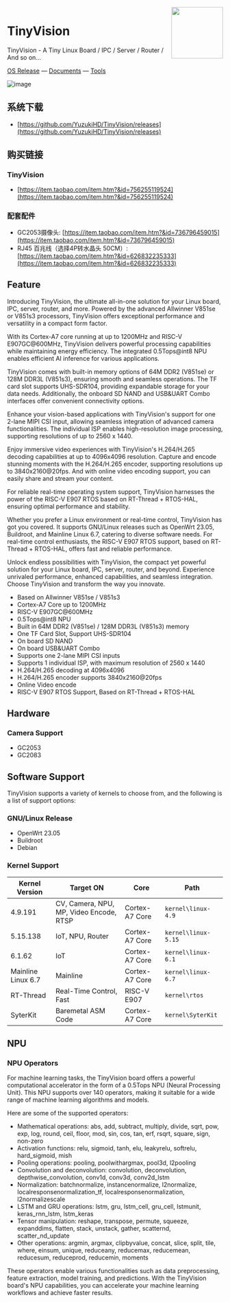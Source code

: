 <img src="https://i0.wp.com/www.oshwa.org/wp-content/uploads/2014/03/oshw-logo-100-px.png" align="right" width=120 />

# TinyVision

TinyVision - A Tiny Linux Board / IPC / Server / Router / And so on...

[OS Release](https://github.com/YuzukiHD/TinyVision/releases) — [Documents](https://yuzukihd.top/TinyVision/#/) — [Tools](https://github.com/YuzukiHD/TinyVision/blob/main/docs/tools/) 

![image](https://github.com/YuzukiHD/TinyVision/assets/12003087/2ace3c9f-f9e0-4670-8d4c-b11dd3ef262a)

## 系统下载

- [https://github.com/YuzukiHD/TinyVision/releases](https://github.com/YuzukiHD/TinyVision/releases)

## 购买链接

### TinyVision

- [https://item.taobao.com/item.htm?&id=756255119524](https://item.taobao.com/item.htm?&id=756255119524)

### 配套配件

- GC2053摄像头: [https://item.taobao.com/item.htm?&id=736796459015](https://item.taobao.com/item.htm?&id=736796459015)
- RJ45 百兆线（选择4P转水晶头 50CM）: [https://item.taobao.com/item.htm?&id=626832235333](https://item.taobao.com/item.htm?&id=626832235333)

## Feature

Introducing TinyVision, the ultimate all-in-one solution for your Linux board, IPC, server, router, and more. Powered by the advanced Allwinner V851se or V851s3 processors, TinyVision offers exceptional performance and versatility in a compact form factor.

With its Cortex-A7 core running at up to 1200MHz and RISC-V E907GC@600MHz, TinyVision delivers powerful processing capabilities while maintaining energy efficiency. The integrated 0.5Tops@int8 NPU enables efficient AI inference for various applications.

TinyVision comes with built-in memory options of 64M DDR2 (V851se) or 128M DDR3L (V851s3), ensuring smooth and seamless operations. The TF card slot supports UHS-SDR104, providing expandable storage for your data needs. Additionally, the onboard SD NAND and USB&UART Combo interfaces offer convenient connectivity options.

Enhance your vision-based applications with TinyVision's support for one 2-lane MIPI CSI input, allowing seamless integration of advanced camera functionalities. The individual ISP enables high-resolution image processing, supporting resolutions of up to 2560 x 1440.

Enjoy immersive video experiences with TinyVision's H.264/H.265 decoding capabilities at up to 4096x4096 resolution. Capture and encode stunning moments with the H.264/H.265 encoder, supporting resolutions up to 3840x2160@20fps. And with online video encoding support, you can easily share and stream your content.

For reliable real-time operating system support, TinyVision harnesses the power of the RISC-V E907 RTOS based on RT-Thread + RTOS-HAL, ensuring optimal performance and stability.

Whether you prefer a Linux environment or real-time control, TinyVision has got you covered.  It supports GNU/Linux releases such as OpenWrt 23.05, Buildroot, and Mainline Linux 6.7, catering to diverse software needs.  For real-time control enthusiasts, the RISC-V E907 RTOS support, based on RT-Thread + RTOS-HAL, offers fast and reliable performance.

Unlock endless possibilities with TinyVision, the compact yet powerful solution for your Linux board, IPC, server, router, and beyond. Experience unrivaled performance, enhanced capabilities, and seamless integration. Choose TinyVision and transform the way you innovate.

- Based on Allwinner V851se / V851s3 
- Cortex-A7 Core up to 1200MHz 
- RISC-V E907GC@600MHz
- 0.5Tops@int8 NPU
- Built in 64M DDR2 (V851se) / 128M DDR3L (V851s3) memory
- One TF Card Slot, Support UHS-SDR104
- On board SD NAND
- On board USB&UART Combo
- Supports one 2-lane MIPI CSI inputs
- Supports 1 individual ISP, with maximum resolution of 2560 x 1440
- H.264/H.265 decoding at 4096x4096
- H.264/H.265 encoder supports 3840x2160@20fps
- Online Video encode
- RISC-V E907 RTOS Support, Based on RT-Thread + RTOS-HAL

## Hardware 

### Camera Support

- GC2053
- GC2083

## Software Support

TinyVision supports a variety of kernels to choose from, and the following is a list of support options:

### GNU/Linux Release

- OpenWrt 23.05
- Buildroot
- Debian

### Kernel Support

| Kernel Version     | Target ON                               | Core           | Path                |
| ------------------ | --------------------------------------- | -------------- | ------------------- |
| 4.9.191            | CV, Camera, NPU, MP, Video Encode, RTSP | Cortex-A7 Core | `kernel\linux-4.9`  |
| 5.15.138           | IoT, NPU, Router                        | Cortex-A7 Core | `kernel\linux-5.15` |
| 6.1.62             | IoT                                     | Cortex-A7 Core | `kernel\linux-6.1`  |
| Mainline Linux 6.7 | Mainline                                | Cortex-A7 Core | `kernel\linux-6.7`  |
| RT-Thread          | Real-Time Control, Fast                 | RISC-V E907    | `kernel\rtos`       |
| SyterKit           | Baremetal ASM Code                      | Cortex-A7 Core | `kernel\SyterKit`   |

## NPU

### NPU Operators

For machine learning tasks, the TinyVision board offers a powerful computational accelerator in the form of a 0.5Tops NPU (Neural Processing Unit). This NPU supports over 140 operators, making it suitable for a wide range of machine learning algorithms and models.

Here are some of the supported operators:

- Mathematical operations: abs, add, subtract, multiply, divide, sqrt, pow, exp, log, round, ceil, floor, mod, sin, cos, tan, erf, rsqrt, square, sign, non-zero
- Activation functions: relu, sigmoid, tanh, elu, leakyrelu, softrelu, hard_sigmoid, mish
- Pooling operations: pooling, poolwithargmax, pool3d, l2pooling
- Convolution and deconvolution: convolution, deconvolution, depthwise_convolution, conv1d, conv3d, conv2d_lstm
- Normalization: batchnormalize, instancenormalize, l2normalize, localresponsenormalization_tf, localresponsenormalization, l2normalizescale
- LSTM and GRU operations: lstm, gru, lstm_cell, gru_cell, lstmunit, keras_rnn_lstm, lstm_keras
- Tensor manipulation: reshape, transpose, permute, squeeze, expanddims, flatten, stack, unstack, gather, scatternd, scatter_nd_update
- Other operations: argmin, argmax, clipbyvalue, concat, slice, split, tile, where, einsum, unique, reduceany, reducemax, reducemean, reducesum, reduceprod, reducemin, moments

These operators enable various functionalities such as data preprocessing, feature extraction, model training, and predictions. With the TinyVision board's NPU capabilities, you can accelerate your machine learning workflows and achieve faster results.


